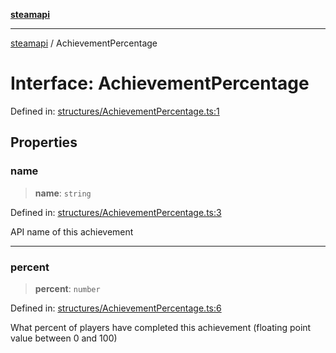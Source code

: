 [**steamapi**](../README.md)

***

[steamapi](../README.md) / AchievementPercentage

# Interface: AchievementPercentage

Defined in: [structures/AchievementPercentage.ts:1](https://github.com/xDimGG/node-steamapi/blob/1fe06d2c5a85fee5e9f5e4f0962481cbd53a974e/src/structures/AchievementPercentage.ts#L1)

## Properties

### name

> **name**: `string`

Defined in: [structures/AchievementPercentage.ts:3](https://github.com/xDimGG/node-steamapi/blob/1fe06d2c5a85fee5e9f5e4f0962481cbd53a974e/src/structures/AchievementPercentage.ts#L3)

API name of this achievement

***

### percent

> **percent**: `number`

Defined in: [structures/AchievementPercentage.ts:6](https://github.com/xDimGG/node-steamapi/blob/1fe06d2c5a85fee5e9f5e4f0962481cbd53a974e/src/structures/AchievementPercentage.ts#L6)

What percent of players have completed this achievement (floating point value between 0 and 100)
